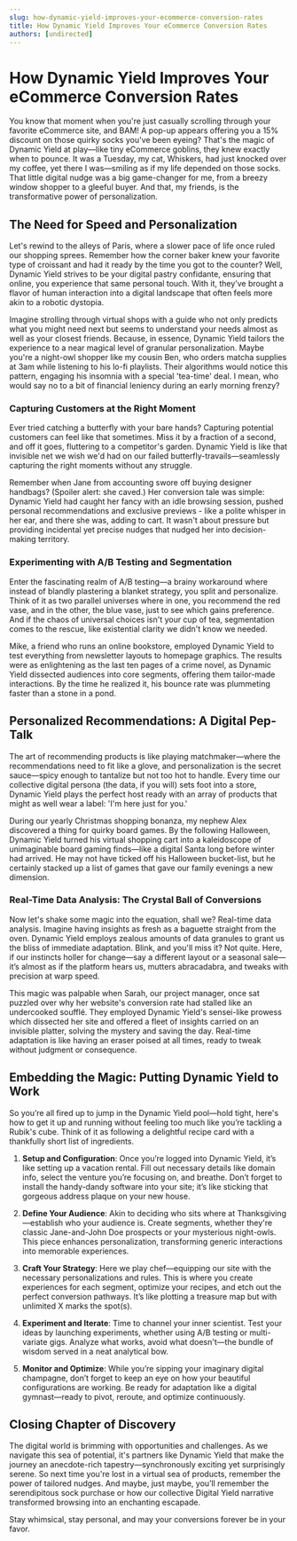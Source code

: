 ```yaml
---
slug: how-dynamic-yield-improves-your-ecommerce-conversion-rates
title: How Dynamic Yield Improves Your eCommerce Conversion Rates
authors: [undirected]
---
```



# How Dynamic Yield Improves Your eCommerce Conversion Rates

You know that moment when you're just casually scrolling through your favorite eCommerce site, and BAM! A pop-up appears offering you a 15% discount on those quirky socks you've been eyeing? That's the magic of Dynamic Yield at play—like tiny eCommerce goblins, they knew exactly when to pounce. It was a Tuesday, my cat, Whiskers, had just knocked over my coffee, yet there I was—smiling as if my life depended on those socks. That little digital nudge was a big game-changer for me, from a breezy window shopper to a gleeful buyer. And that, my friends, is the transformative power of personalization.

## The Need for Speed and Personalization

Let's rewind to the alleys of Paris, where a slower pace of life once ruled our shopping sprees. Remember how the corner baker knew your favorite type of croissant and had it ready by the time you got to the counter? Well, Dynamic Yield strives to be your digital pastry confidante, ensuring that online, you experience that same personal touch. With it, they’ve brought a flavor of human interaction into a digital landscape that often feels more akin to a robotic dystopia. 

Imagine strolling through virtual shops with a guide who not only predicts what you might need next but seems to understand your needs almost as well as your closest friends. Because, in essence, Dynamic Yield tailors the experience to a near magical level of granular personalization. Maybe you're a night-owl shopper like my cousin Ben, who orders matcha supplies at 3am while listening to his lo-fi playlists. Their algorithms would notice this pattern, engaging his insomnia with a special 'tea-time' deal. I mean, who would say no to a bit of financial leniency during an early morning frenzy?

### Capturing Customers at the Right Moment

Ever tried catching a butterfly with your bare hands? Capturing potential customers can feel like that sometimes. Miss it by a fraction of a second, and off it goes, fluttering to a competitor's garden. Dynamic Yield is like that invisible net we wish we'd had on our failed butterfly-travails—seamlessly capturing the right moments without any struggle. 

Remember when Jane from accounting swore off buying designer handbags? (Spoiler alert: she caved.) Her conversion tale was simple: Dynamic Yield had caught her fancy with an idle browsing session, pushed personal recommendations and exclusive previews - like a polite whisper in her ear, and there she was, adding to cart. It wasn't about pressure but providing incidental yet precise nudges that nudged her into decision-making territory.

### Experimenting with A/B Testing and Segmentation

Enter the fascinating realm of A/B testing—a brainy workaround where instead of blandly plastering a blanket strategy, you split and personalize. Think of it as two parallel universes where in one, you recommend the red vase, and in the other, the blue vase, just to see which gains preference. And if the chaos of universal choices isn't your cup of tea, segmentation comes to the rescue, like existential clarity we didn't know we needed. 

Mike, a friend who runs an online bookstore, employed Dynamic Yield to test everything from newsletter layouts to homepage graphics. The results were as enlightening as the last ten pages of a crime novel, as Dynamic Yield dissected audiences into core segments, offering them tailor-made interactions. By the time he realized it, his bounce rate was plummeting faster than a stone in a pond.

## Personalized Recommendations: A Digital Pep-Talk

The art of recommending products is like playing matchmaker—where the recommendations need to fit like a glove, and personalization is the secret sauce—spicy enough to tantalize but not too hot to handle. Every time our collective digital persona (the data, if you will) sets foot into a store, Dynamic Yield plays the perfect host ready with an array of products that might as well wear a label: 'I'm here just for you.'

During our yearly Christmas shopping bonanza, my nephew Alex discovered a thing for quirky board games. By the following Halloween, Dynamic Yield turned his virtual shopping cart into a kaleidoscope of unimaginable board gaming finds—like a digital Santa long before winter had arrived. He may not have ticked off his Halloween bucket-list, but he certainly stacked up a list of games that gave our family evenings a new dimension.

### Real-Time Data Analysis: The Crystal Ball of Conversions

Now let's shake some magic into the equation, shall we? Real-time data analysis. Imagine having insights as fresh as a baguette straight from the oven. Dynamic Yield employs zealous amounts of data granules to grant us the bliss of immediate adaptation. Blink, and you'll miss it? Not quite. Here, if our instincts holler for change—say a different layout or a seasonal sale—it’s almost as if the platform hears us, mutters abracadabra, and tweaks with precision at warp speed.

This magic was palpable when Sarah, our project manager, once sat puzzled over why her website's conversion rate had stalled like an undercooked soufflé. They employed Dynamic Yield's sensei-like prowess which dissected her site and offered a fleet of insights carried on an invisible platter, solving the mystery and saving the day. Real-time adaptation is like having an eraser poised at all times, ready to tweak without judgment or consequence.

## Embedding the Magic: Putting Dynamic Yield to Work

So you’re all fired up to jump in the Dynamic Yield pool—hold tight, here's how to get it up and running without feeling too much like you’re tackling a Rubik's cube. Think of it as following a delightful recipe card with a thankfully short list of ingredients.

1. **Setup and Configuration**: Once you’re logged into Dynamic Yield, it’s like setting up a vacation rental. Fill out necessary details like domain info, select the venture you’re focusing on, and breathe. Don’t forget to install the handy-dandy software into your site; it’s like sticking that gorgeous address plaque on your new house.

2. **Define Your Audience**: Akin to deciding who sits where at Thanksgiving—establish who your audience is. Create segments, whether they're classic Jane-and-John Doe prospects or your mysterious night-owls. This piece enhances personalization, transforming generic interactions into memorable experiences.

3. **Craft Your Strategy**: Here we play chef—equipping our site with the necessary personalizations and rules. This is where you create experiences for each segment, optimize your recipes, and etch out the perfect conversion pathways. It’s like plotting a treasure map but with unlimited X marks the spot(s).

4. **Experiment and Iterate**: Time to channel your inner scientist. Test your ideas by launching experiments, whether using A/B testing or multi-variate gigs. Analyze what works, avoid what doesn't—the bundle of wisdom served in a neat analytical bow.

5. **Monitor and Optimize**: While you’re sipping your imaginary digital champagne, don’t forget to keep an eye on how your beautiful configurations are working. Be ready for adaptation like a digital gymnast—ready to pivot, reroute, and optimize continuously.

## Closing Chapter of Discovery

The digital world is brimming with opportunities and challenges. As we navigate this sea of potential, it's partners like Dynamic Yield that make the journey an anecdote-rich tapestry—synchronously exciting yet surprisingly serene. So next time you're lost in a virtual sea of products, remember the power of tailored nudges. And maybe, just maybe, you’ll remember the serendipitous sock purchase or how our collective Digital Yield narrative transformed browsing into an enchanting escapade.

Stay whimsical, stay personal, and may your conversions forever be in your favor.